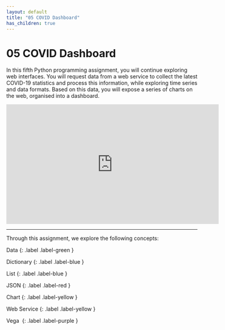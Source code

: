 ```yaml
---
layout: default
title: "05 COVID Dashboard"
has_children: true
---
```


# 05 COVID Dashboard

In this fifth Python programming assignment, you will continue exploring web interfaces. You will request data from a web service to collect the latest COVID-19 statistics and process this information, while exploring time series and data formats. Based on this data, you will expose a series of charts on the web, organised into a dashboard.

<iframe width="560" height="315" src="https://www.youtube.com/embed/SsH7m0eOHu4" frameborder="0" allow="accelerometer; autoplay; clipboard-write; encrypted-media; gyroscope; picture-in-picture" allowfullscreen></iframe>

---

Through this assignment, we explore the following concepts:

Data
{: .label .label-green }

Dictionary
{: .label .label-blue }

List
{: .label .label-blue }

JSON
{: .label .label-red }

Chart
{: .label .label-yellow }

Web Service
{: .label .label-yellow }

Vega 
{: .label .label-purple }

